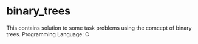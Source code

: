 # binary_trees
This contains solution to some task problems using the comcept of binary trees.
Programming Language: C
